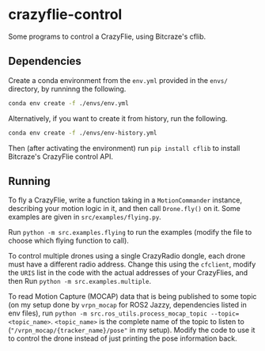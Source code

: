 # crazyflie-control
Some programs to control a CrazyFlie, using Bitcraze's cflib.

## Dependencies

Create a conda environment from the `env.yml` provided in the `envs/` directory, by runninng the following.
```bash
conda env create -f ./envs/env.yml
```

Alternatively, if you want to create it from history, run the following.
```bash
conda env create -f ./envs/env-history.yml
```

Then (after activating the environment) run `pip install cflib` to install Bitcraze's CrazyFlie control API.


## Running

To fly a CrazyFlie, write a function taking in a `MotionCommander` instance, describing
your motion logic in it, and then call `Drone.fly()` on it. Some examples are given in `src/examples/flying.py`.

Run `python -m src.examples.flying` to run the examples (modify the file to choose which flying function to call).

To control multiple drones using a single CrazyRadio dongle, each drone must have a different radio address.
Change this using the `cfclient`, modify the `URIS` list in the code with the actual addresses of your CrazyFlies,
and then Run `python -m src.examples.multiple`.

To read Motion Capture (MOCAP) data that is being published to some topic (on my setup done by `vrpn_mocap` for ROS2 Jazzy, 
dependencies listed in env files), run `python -m src.ros_utils.process_mocap_topic --topic=<topic_name>`. `<topic_name>` 
is the complete name of the topic to listen to (`"/vrpn_mocap/{tracker_name}/pose"` in my setup). Modify the code to use it 
to control the drone instead of just printing the pose information back.
